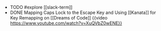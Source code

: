 - TODO #explore [[slack-term]]
- DONE Mapping Caps Lock to the Escape Key and Using [[Kanata]] for Key Remapping on [[Dreams of Code]]
  {{video https://www.youtube.com/watch?v=XuQVbZ0wENE}}